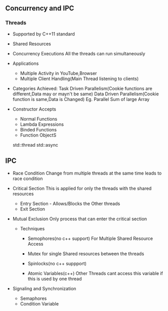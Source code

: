 ## Concurrency and IPC
### Threads
* Supported by C++11 standard
* Shared Resources
* Concurrency Executions
    All the threads can run simultaneously
* Applications
    * Multiple Activity in YouTube,Browser
    * Multiple Client Handling(Main Thread listening to clients)
* Categories Achieved:
    Task Driven Parallelism(Cookie functions are different,Data may or mayn't be same)
    Data Driven Parallelism(Cookie function is same,Data is Changed)
        Eg. Parallel Sum of large Array

* Constructor Accepts
    * Normal Functions
    * Lambda Expressions
    * Binded Functions
    * Function ObjectS

    std::thread
    std::async

## IPC 
* Race Condition
    Change from multiple threads at the same time leads to race condition

* Critical Section
    This is applied for only the threads with the shared resources
    * Entry Section - Allows/Blocks the Other threads
    * Exit Section

* Mutual Exclusion
    Only process that can enter the critical section
    * Techniques
        * Semophores(no c++ support)
            For Multiple Shared Resource Access

        * Mutex
            for single Shared resources between the threads

        * Spinlocks(no c++ suppport)
        * Atomic Variables(c++)
            Other Threads cant access this variable if this is used by one thread


* Signaling and Synchronization
    * Semaphores
    * Condition Variable